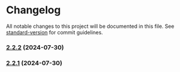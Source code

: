 # Changelog

All notable changes to this project will be documented in this file. See [standard-version](https://github.com/conventional-changelog/standard-version) for commit guidelines.

### [2.2.2](https://github.com/RafaelAngelRamirez/express-authentication/compare/v2.2.1...v2.2.2) (2024-07-30)

### [2.2.1](https://github.com/RafaelAngelRamirez/express-authentication/compare/v2.2.0...v2.2.1) (2024-07-30)
